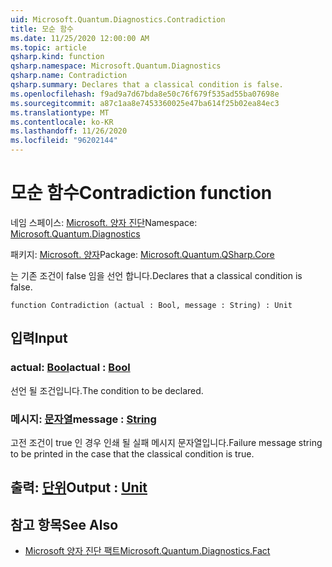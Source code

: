 ```yaml
---
uid: Microsoft.Quantum.Diagnostics.Contradiction
title: 모순 함수
ms.date: 11/25/2020 12:00:00 AM
ms.topic: article
qsharp.kind: function
qsharp.namespace: Microsoft.Quantum.Diagnostics
qsharp.name: Contradiction
qsharp.summary: Declares that a classical condition is false.
ms.openlocfilehash: f9ad9a7d67bda8e50c76f679f535ad55ba07698e
ms.sourcegitcommit: a87c1aa8e7453360025e47ba614f25b02ea84ec3
ms.translationtype: MT
ms.contentlocale: ko-KR
ms.lasthandoff: 11/26/2020
ms.locfileid: "96202144"
---
```

# <a name="contradiction-function"></a><span data-ttu-id="fb389-102">모순 함수</span><span class="sxs-lookup"><span data-stu-id="fb389-102">Contradiction function</span></span>

<span data-ttu-id="fb389-103">네임 스페이스: [Microsoft. 양자 진단](xref:Microsoft.Quantum.Diagnostics)</span><span class="sxs-lookup"><span data-stu-id="fb389-103">Namespace: [Microsoft.Quantum.Diagnostics](xref:Microsoft.Quantum.Diagnostics)</span></span>

<span data-ttu-id="fb389-104">패키지: [Microsoft. 양자](https://nuget.org/packages/Microsoft.Quantum.QSharp.Core)</span><span class="sxs-lookup"><span data-stu-id="fb389-104">Package: [Microsoft.Quantum.QSharp.Core](https://nuget.org/packages/Microsoft.Quantum.QSharp.Core)</span></span>


<span data-ttu-id="fb389-105">는 기존 조건이 false 임을 선언 합니다.</span><span class="sxs-lookup"><span data-stu-id="fb389-105">Declares that a classical condition is false.</span></span>

```qsharp
function Contradiction (actual : Bool, message : String) : Unit
```


## <a name="input"></a><span data-ttu-id="fb389-106">입력</span><span class="sxs-lookup"><span data-stu-id="fb389-106">Input</span></span>

### <a name="actual--bool"></a><span data-ttu-id="fb389-107">actual: [Bool](xref:microsoft.quantum.lang-ref.bool)</span><span class="sxs-lookup"><span data-stu-id="fb389-107">actual : [Bool](xref:microsoft.quantum.lang-ref.bool)</span></span>

<span data-ttu-id="fb389-108">선언 될 조건입니다.</span><span class="sxs-lookup"><span data-stu-id="fb389-108">The condition to be declared.</span></span>


### <a name="message--string"></a><span data-ttu-id="fb389-109">메시지: [문자열](xref:microsoft.quantum.lang-ref.string)</span><span class="sxs-lookup"><span data-stu-id="fb389-109">message : [String](xref:microsoft.quantum.lang-ref.string)</span></span>

<span data-ttu-id="fb389-110">고전 조건이 true 인 경우 인쇄 될 실패 메시지 문자열입니다.</span><span class="sxs-lookup"><span data-stu-id="fb389-110">Failure message string to be printed in the case that the classical condition is true.</span></span>



## <a name="output--unit"></a><span data-ttu-id="fb389-111">출력: [단위](xref:microsoft.quantum.lang-ref.unit)</span><span class="sxs-lookup"><span data-stu-id="fb389-111">Output : [Unit](xref:microsoft.quantum.lang-ref.unit)</span></span>



## <a name="see-also"></a><span data-ttu-id="fb389-112">참고 항목</span><span class="sxs-lookup"><span data-stu-id="fb389-112">See Also</span></span>

- [<span data-ttu-id="fb389-113">Microsoft 양자 진단 팩트</span><span class="sxs-lookup"><span data-stu-id="fb389-113">Microsoft.Quantum.Diagnostics.Fact</span></span>](xref:Microsoft.Quantum.Diagnostics.Fact)